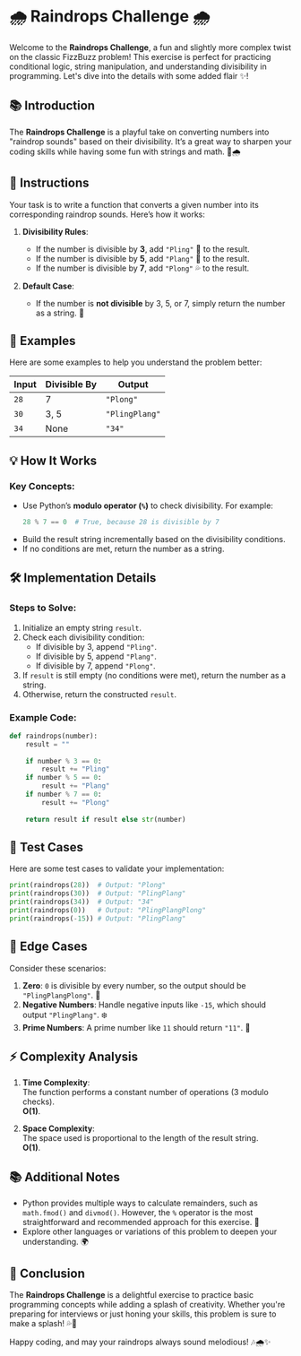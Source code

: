 # 🌧️ Raindrops Challenge 🌧️

Welcome to the **Raindrops Challenge**, a fun and slightly more complex twist on the classic FizzBuzz problem! This exercise is perfect for practicing conditional logic, string manipulation, and understanding divisibility in programming. Let's dive into the details with some added flair ✨!



## 📚 Introduction

The **Raindrops Challenge** is a playful take on converting numbers into "raindrop sounds" based on their divisibility. It’s a great way to sharpen your coding skills while having some fun with strings and math. 🎵🌧️



## 🎯 Instructions

Your task is to write a function that converts a given number into its corresponding raindrop sounds. Here’s how it works:

1. **Divisibility Rules**:
   - If the number is divisible by **3**, add `"Pling"` 🎵 to the result.
   - If the number is divisible by **5**, add `"Plang"` 🔔 to the result.
   - If the number is divisible by **7**, add `"Plong"` 💦 to the result.

2. **Default Case**:
   - If the number is **not divisible** by 3, 5, or 7, simply return the number as a string. 🔢



## 🌟 Examples

Here are some examples to help you understand the problem better:

| Input | Divisible By | Output       |
|-------|--------------|--------------|
| `28`  | 7            | `"Plong"`    |
| `30`  | 3, 5         | `"PlingPlang"` |
| `34`  | None         | `"34"`       |



## 💡 How It Works

### Key Concepts:
- Use Python’s **modulo operator (`%`)** to check divisibility. For example:
  ```python
  28 % 7 == 0  # True, because 28 is divisible by 7
  ```
- Build the result string incrementally based on the divisibility conditions.
- If no conditions are met, return the number as a string.


## 🛠️ Implementation Details

### Steps to Solve:
1. Initialize an empty string `result`.
2. Check each divisibility condition:
   - If divisible by 3, append `"Pling"`.
   - If divisible by 5, append `"Plang"`.
   - If divisible by 7, append `"Plong"`.
3. If `result` is still empty (no conditions were met), return the number as a string.
4. Otherwise, return the constructed `result`.

### Example Code:
```python
def raindrops(number):
    result = ""
    
    if number % 3 == 0:
        result += "Pling"
    if number % 5 == 0:
        result += "Plang"
    if number % 7 == 0:
        result += "Plong"
    
    return result if result else str(number)
```



## 🧪 Test Cases

Here are some test cases to validate your implementation:

```python
print(raindrops(28))  # Output: "Plong"
print(raindrops(30))  # Output: "PlingPlang"
print(raindrops(34))  # Output: "34"
print(raindrops(0))   # Output: "PlingPlangPlong"
print(raindrops(-15)) # Output: "PlingPlang"
```



## 🤔 Edge Cases

Consider these scenarios:
1. **Zero**: `0` is divisible by every number, so the output should be `"PlingPlangPlong"`. 🌈
2. **Negative Numbers**: Handle negative inputs like `-15`, which should output `"PlingPlang"`. ❄️
3. **Prime Numbers**: A prime number like `11` should return `"11"`. 🔑



## ⚡ Complexity Analysis

1. **Time Complexity**:  
   The function performs a constant number of operations (3 modulo checks).  
   **O(1)**.

2. **Space Complexity**:  
   The space used is proportional to the length of the result string.  
   **O(1)**.



## 📚 Additional Notes

- Python provides multiple ways to calculate remainders, such as `math.fmod()` and `divmod()`. However, the `%` operator is the most straightforward and recommended approach for this exercise. 🧮
- Explore other languages or variations of this problem to deepen your understanding. 🌍



## 🎉 Conclusion

The **Raindrops Challenge** is a delightful exercise to practice basic programming concepts while adding a splash of creativity. Whether you're preparing for interviews or just honing your skills, this problem is sure to make a splash! 💦🎵

Happy coding, and may your raindrops always sound melodious! 🎶🌧️✨